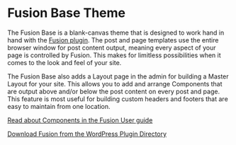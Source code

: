 # Fusion Base Theme

The Fusion Base is a blank-canvas theme that is designed to work hand in hand with the [Fusion plugin](https://wordpress.org/plugins/fusion/). The post and page templates use the entire browser window for post content output, meaning every aspect of your page is controlled by Fusion. This makes for limitless possibilities when it comes to the look and feel of your site.

The Fusion Base also adds a Layout page in the admin for building a Master Layout for your site. This allows you to add and arrange Components that are output above and/or below the post content on every post and page. This feature is most useful for building custom headers and footers that are easy to maintain from one location.

[Read about Components in the Fusion User guide](http://agencydominion.helpscoutdocs.com/article/16-reusable-layout-components)

[Download Fusion from the WordPress Plugin Directory](https://wordpress.org/plugins/fusion/)